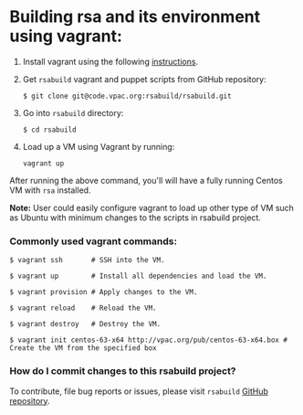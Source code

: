 # Building rsa and its environment using vagrant:

 1. Install vagrant using the following [instructions](http://docs.vagrantup.com/v2/installation/index.html).
    
 2. Get `rsabuild` vagrant and puppet scripts from GitHub repository:
 
 		$ git clone git@code.vpac.org:rsabuild/rsabuild.git

 3. Go into `rsabuild` directory:
 
 		$ cd rsabuild
 		
 4. Load up a VM using Vagrant by running:
 
		vagrant up
		

After running the above command, you'll will have a fully running Centos VM with `rsa` installed.
    
**Note:** User could easily configure vagrant to load up other type of VM such as Ubuntu with minimum changes to the scripts in rsabuild project.

### Commonly used vagrant commands:

	$ vagrant ssh		# SSH into the VM.

	$ vagrant up		# Install all dependencies and load the VM. 

	$ vagrant provision	# Apply changes to the VM.

	$ vagrant reload	# Reload the VM.

	$ vagrant destroy	# Destroy the VM.

	$ vagrant init centos-63-x64 http://vpac.org/pub/centos-63-x64.box # Create the VM from the specified box


### How do I commit changes to this rsabuild project?

To contribute, file bug reports or issues, please visit `rsabuild` [GitHub repository](https://github.com/VPAC/rsabuild).

